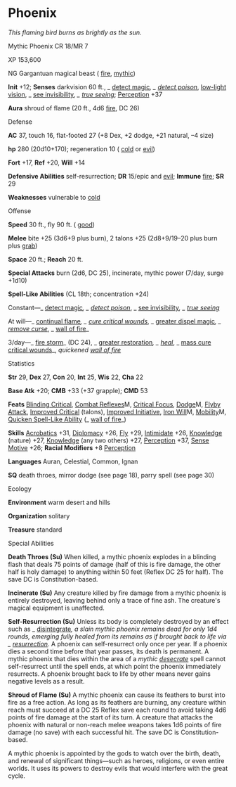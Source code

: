# Phoenix

_This flaming bird burns as brightly as the sun._

Mythic Phoenix CR 18/MR 7

XP 153,600

NG Gargantuan magical beast ( [fire](monsters/creatureTypes#_fire-subtype), [mythic](mythicAdventures/mythicMonsters#_mythic-subtype))

**Init** +12; **Senses** darkvision 60 ft., _ [detect magic](spells/detectMagic#_detect-magic)_, _ [detect poison](spells/detectPoison#_detect-poison)_, [low-light vision](monsters/universalMonsterRules#_low-light-vision), _ [see invisibility](spells/seeInvisibility#_see-invisibility)_, _ [true seeing](spells/trueSeeing#_true-seeing)_; [Perception](skills/perception#_perception) +37

**Aura** shroud of flame (20 ft., 4d6 [fire](monsters/creatureTypes#_fire-subtype), DC 26)

Defense

**AC** 37, touch 16, flat-footed 27 (+8 Dex, +2 dodge, +21 natural, –4 size)

**hp** 280 (20d10+170); regeneration 10 ( [cold](monsters/creatureTypes#_cold-subtype) or [evil](monsters/creatureTypes#_evil-subtype))

**Fort** +17, **Ref** +20, **Will** +14

**Defensive Abilities** self-resurrection; **DR** 15/epic and [evil](monsters/creatureTypes#_evil-subtype); **Immune** [fire](monsters/creatureTypes#_fire-subtype); **SR** 29

**Weaknesses** vulnerable to [cold](monsters/creatureTypes#_cold-subtype)

Offense

**Speed** 30 ft., fly 90 ft. ( [good](monsters/creatureTypes#_good-subtype))

**Melee** bite +25 (3d6+9 plus burn), 2 talons +25 (2d8+9/19–20 plus burn plus [grab](monsters/universalMonsterRules#_grab))

**Space** 20 ft.; **Reach** 20 ft.

**Special Attacks** burn (2d6, DC 25), incinerate, mythic power (7/day, surge +1d10)

**Spell-Like Abilities** (CL 18th; concentration +24)

Constant—_ [detect magic](spells/detectMagic#_detect-magic)_, _ [detect poison](spells/detectPoison#_detect-poison)_, _ [see invisibility](spells/seeInvisibility#_see-invisibility)_, _ [true seeing](spells/trueSeeing#_true-seeing)_

At will—_ [continual flame](spells/continualFlame#_continual-flame)_, _ [cure critical wounds](spells/cureCriticalWounds#_cure-critical-wounds)_, _ [greater dispel magic](spells/dispelMagic#_dispel-magic-greater)_, _ [remove curse](spells/removeCurse#_remove-curse)_, _ [wall of fire](spells/wallOfFire#_wall-of-fire)_

3/day—_ [fire storm](spells/fireStorm#_fire-storm)_ (DC 24), _ [greater restoration](spells/restoration#_restoration-greater)_, _ [heal](spells/heal#_heal)_, _ [mass cure critical wounds](spells/cureCriticalWounds#_cure-critical-wounds-mass)_, _quickened [wall of fire](spells/wallOfFire#_wall-of-fire)_

Statistics

**Str** 29, **Dex** 27, **Con** 20, **Int** 25, **Wis** 22, **Cha** 22

**Base Atk** +20; **CMB** +33 (+37 grapple); **CMD** 53

**Feats** [Blinding Critical](feats#_blinding-critical), [Combat Reflexes](mythicAdventures/mythicFeats#_combat-reflexes-mythic)M, [Critical Focus](feats#_critical-focus), [Dodge](mythicAdventures/mythicFeats#_dodge-mythic)M, [Flyby Attack](monsters/monsterFeats#_flyby-attack), [Improved Critical](feats#_improved-critical) (talons), [Improved Initiative](feats#_improved-initiative), [Iron Will](mythicAdventures/mythicFeats#_iron-will-mythic)M, [Mobility](feats#_mobility)M, [Quicken Spell-Like Ability](monsters/monsterFeats#_quicken-spell-like-ability) (_ [wall of fire](spells/wallOfFire#_wall-of-fire)_)

**Skills** [Acrobatics](skills/acrobatics#_acrobatics) +31, [Diplomacy](skills/diplomacy#_diplomacy) +26, [Fly](skills/fly#_fly) +29, [Intimidate](skills/intimidate#_intimidate) +26, [Knowledge](skills/knowledge#_knowledge) (nature) +27, [Knowledge](skills/knowledge#_knowledge) (any two others) +27, [Perception](skills/perception#_perception) +37, [Sense Motive](skills/senseMotive#_sense-motive) +26; **Racial Modifiers** +8 [Perception](skills/perception#_perception)

**Languages** Auran, Celestial, Common, Ignan

**SQ** death throes, mirror dodge (see page 18), parry spell (see page 30)

Ecology

**Environment** warm desert and hills

**Organization** solitary

**Treasure** standard

Special Abilities

**Death Throes (Su)** When killed, a mythic phoenix explodes in a blinding flash that deals 75 points of damage (half of this is fire damage, the other half is holy damage) to anything within 50 feet (Reflex DC 25 for half). The save DC is Constitution-based.

**Incinerate (Su)** Any creature killed by fire damage from a mythic phoenix is entirely destroyed, leaving behind only a trace of fine ash. The creature's magical equipment is unaffected.

**Self-Resurrection (Su)** Unless its body is completely destroyed by an effect such as _ [disintegrate](spells/disintegrate#_disintegrate)_, a slain mythic phoenix remains dead for only 1d4 rounds, emerging fully healed from its remains as if brought back to life via _ [resurrection](spells/resurrection#_resurrection)_. A phoenix can self-resurrect only once per year. If a phoenix dies a second time before that year passes, its death is permanent. A mythic phoenix that dies within the area of a _mythic [desecrate](spells/desecrate#_desecrate)_ spell cannot self-resurrect until the spell ends, at which point the phoenix immediately resurrects. A phoenix brought back to life by other means never gains negative levels as a result.

**Shroud of Flame (Su)** A mythic phoenix can cause its feathers to burst into fire as a free action. As long as its feathers are burning, any creature within reach must succeed at a DC 25 Reflex save each round to avoid taking 4d6 points of fire damage at the start of its turn. A creature that attacks the phoenix with natural or non-reach melee weapons takes 1d6 points of fire damage (no save) with each successful hit. The save DC is Constitution-based.

A mythic phoenix is appointed by the gods to watch over the birth, death, and renewal of significant things—such as heroes, religions, or even entire worlds. It uses its powers to destroy evils that would interfere with the great cycle.

